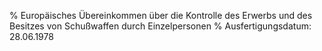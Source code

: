 % Europäisches Übereinkommen über die Kontrolle des Erwerbs und des Besitzes von Schußwaffen durch Einzelpersonen
% Ausfertigungsdatum: 28.06.1978
 
